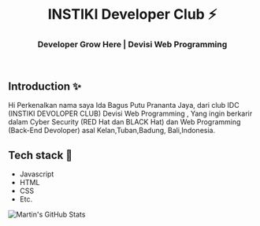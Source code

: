 <div align="center">
  <h1>INSTIKI Developer Club ⚡</h1>
  <h3>Developer Grow Here | Devisi Web Programming</h3>
</div>

<br>

## Introduction ✨

Hi Perkenalkan nama saya Ida Bagus Putu Prananta Jaya, dari club IDC (INSTIKI DEVOLOPER CLUB) Devisi Web Programming , Yang ingin berkarir dalam Cyber Security (RED Hat dan BLACK Hat) dan Web Programming (Back-End Devoloper) asal Kelan,Tuban,Badung, Bali,Indonesia.

## Tech stack 🚀

- Javascript
- HTML
- CSS
- Etc.

<img align="center" src="https://github-readme-stats.vercel.app/api?username=GoestaExE&show_icons=true&line_height=27&count_private=true&title_color=ffffff&text_color=c9cacc&icon_color=2bbc8a&bg_color=1d1f21" alt="Martin's GitHub Stats" />


